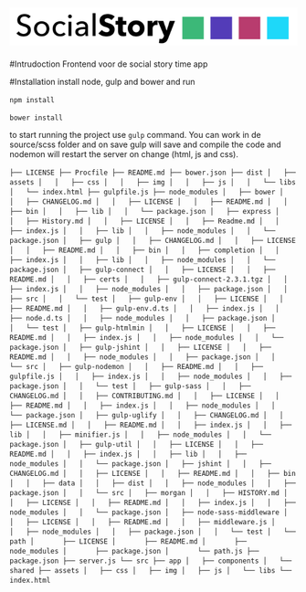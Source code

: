 ![storytime logo](https://raw.githubusercontent.com/klaaz0r/storytime-frontend/master/public/images/logos/logo_width.png)
---
#Intrudoction
Frontend voor de social story time app

#Installation
install node, gulp and bower and run

`npm install`

`bower install`

to start running the project use `gulp` command. You can work in de source/scss folder and on save gulp will save and compile the code and nodemon will restart the server on change (html, js and css).


``├── LICENSE
├── Procfile
├── README.md
├── bower.json
├── dist
│   ├── assets
│   │   ├── css
│   │   ├── img
│   │   ├── js
│   │   └── libs
│   └── index.html
├── gulpfile.js
├── node_modules
│   ├── bower
│   │   ├── CHANGELOG.md
│   │   ├── LICENSE
│   │   ├── README.md
│   │   ├── bin
│   │   ├── lib
│   │   └── package.json
│   ├── express
│   │   ├── History.md
│   │   ├── LICENSE
│   │   ├── Readme.md
│   │   ├── index.js
│   │   ├── lib
│   │   ├── node_modules
│   │   └── package.json
│   ├── gulp
│   │   ├── CHANGELOG.md
│   │   ├── LICENSE
│   │   ├── README.md
│   │   ├── bin
│   │   ├── completion
│   │   ├── index.js
│   │   ├── lib
│   │   ├── node_modules
│   │   └── package.json
│   ├── gulp-connect
│   │   ├── LICENSE
│   │   ├── README.md
│   │   ├── certs
│   │   ├── gulp-connect-2.3.1.tgz
│   │   ├── index.js
│   │   ├── node_modules
│   │   ├── package.json
│   │   ├── src
│   │   └── test
│   ├── gulp-env
│   │   ├── LICENSE
│   │   ├── README.md
│   │   ├── gulp-env.d.ts
│   │   ├── index.js
│   │   ├── node.d.ts
│   │   ├── node_modules
│   │   ├── package.json
│   │   └── test
│   ├── gulp-htmlmin
│   │   ├── LICENSE
│   │   ├── README.md
│   │   ├── index.js
│   │   ├── node_modules
│   │   └── package.json
│   ├── gulp-jshint
│   │   ├── LICENSE
│   │   ├── README.md
│   │   ├── node_modules
│   │   ├── package.json
│   │   └── src
│   ├── gulp-nodemon
│   │   ├── README.md
│   │   ├── gulpfile.js
│   │   ├── index.js
│   │   ├── node_modules
│   │   ├── package.json
│   │   └── test
│   ├── gulp-sass
│   │   ├── CHANGELOG.md
│   │   ├── CONTRIBUTING.md
│   │   ├── LICENSE
│   │   ├── README.md
│   │   ├── index.js
│   │   ├── node_modules
│   │   └── package.json
│   ├── gulp-uglify
│   │   ├── CHANGELOG.md
│   │   ├── LICENSE.md
│   │   ├── README.md
│   │   ├── index.js
│   │   ├── lib
│   │   ├── minifier.js
│   │   ├── node_modules
│   │   └── package.json
│   ├── gulp-util
│   │   ├── LICENSE
│   │   ├── README.md
│   │   ├── index.js
│   │   ├── lib
│   │   ├── node_modules
│   │   └── package.json
│   ├── jshint
│   │   ├── CHANGELOG.md
│   │   ├── LICENSE
│   │   ├── README.md
│   │   ├── bin
│   │   ├── data
│   │   ├── dist
│   │   ├── node_modules
│   │   ├── package.json
│   │   └── src
│   ├── morgan
│   │   ├── HISTORY.md
│   │   ├── LICENSE
│   │   ├── README.md
│   │   ├── index.js
│   │   ├── node_modules
│   │   └── package.json
│   ├── node-sass-middleware
│   │   ├── LICENSE
│   │   ├── README.md
│   │   ├── middleware.js
│   │   ├── node_modules
│   │   ├── package.json
│   │   └── test
│   └── path
│       ├── LICENSE
│       ├── README.md
│       ├── node_modules
│       ├── package.json
│       └── path.js
├── package.json
├── server.js
└── src
    ├── app
    │   ├── components
    │   └── shared
    ├── assets
    │   ├── css
    │   ├── img
    │   ├── js
    │   └── libs
    └── index.html``
